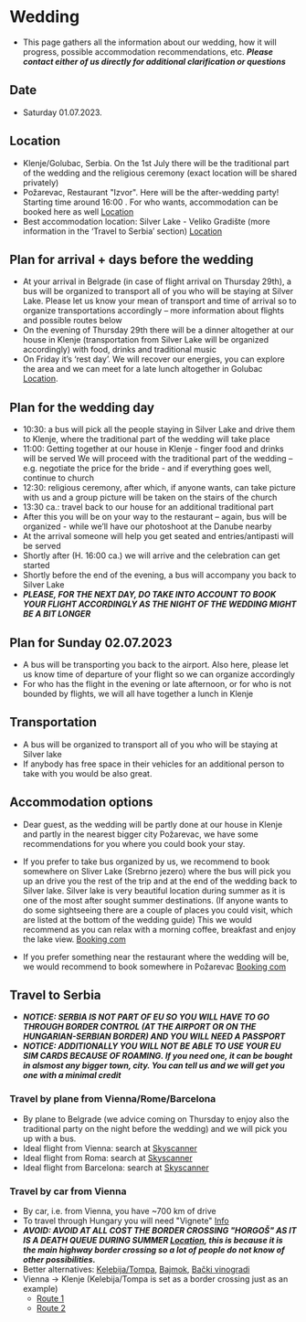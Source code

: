 # Wedding

* This page gathers all the information about our wedding, how it will progress, possible accommodation recommendations, etc.
***Please contact either of us directly for additional clarification or questions***



## Date 
* Saturday 01.07.2023.



## Location
* Klenje/Golubac, Serbia. On the 1st July there will be the traditional part of the wedding and the religious ceremony (exact location will be shared privately)
* Požarevac, Restaurant "Izvor". Here will be the after-wedding party! Starting time around 16:00 . For who wants, accommodation can be booked here as well [Location](https://maglit.me/restaurantlocation)
* Best accommodation location: Silver Lake - Veliko Gradište (more information in the ‘Travel to Serbia’ section)  [Location](https://maglit.me/silverlakevg)

## Plan for arrival + days before the wedding
* At your arrival in Belgrade (in case of flight arrival on Thursday 29th), a bus will be organized to transport all of you who will be staying at Silver Lake. Please let us know your mean of transport and time of arrival so to organize transportations accordingly – more information about flights and possible routes below
* On the evening of Thursday 29th there will be a dinner altogether at our house in Klenje (transportation from Silver Lake will be organized accordingly) with food, drinks and traditional music
* On Friday it’s ‘rest day’. We will recover our energies, you can explore the area and we can meet for a late lunch altogether in Golubac [Location](https://www.openstreetmap.org/#map=17/44.65244/21.63017).

## Plan for the wedding day

*  10:30: a bus will pick all the people staying in Silver Lake and drive them to Klenje, where the traditional part of the wedding will take place
*  11:00: Getting together at our house in Klenje - finger food and drinks will be served
We will proceed with the traditional part of the wedding – e.g. negotiate the price for the bride - and if everything goes well, continue to church
* 12:30: religious ceremony, after which, if anyone wants, can take picture with us and a group picture will be taken on the stairs of the church
*  13:30 ca.: travel back to our house for an additional traditional part
* After this you will be on your way to the restaurant – again, bus will be organized - while we’ll have our photoshoot at the Danube nearby
* At the arrival someone will help you get seated and entries/antipasti will be served
* Shortly after (H. 16:00 ca.) we will arrive and the celebration can get started
* Shortly before the end of the evening, a bus will accompany you back to Silver Lake
* ***PLEASE, FOR THE NEXT DAY, DO TAKE INTO ACCOUNT TO BOOK YOUR FLIGHT ACCORDINGLY AS THE NIGHT OF THE WEDDING MIGHT BE A BIT LONGER***

## Plan for Sunday 02.07.2023

 * A bus will be transporting you back to the airport. Also here, please let us know time of departure of your flight so we can organize accordingly
* For who has the flight in the evening or late afternoon, or for who is not bounded by flights, we will all have together a lunch in Klenje

## Transportation
* A bus will be organized to transport all of you who will be staying at Silver lake
* If anybody has free space in their vehicles for an additional person to take with you would
be also great.



## Accommodation options
* Dear guest, as the wedding will be partly done at our house in Klenje and partly
in the nearest bigger city Požarevac, we have some recommendations for you where you could book your stay.

* If you prefer to take bus organized by us, we recommend to book somewhere on Sliver Lake (Srebrno jezero) 
where the bus will pick you up an drive you the rest of the trip and at the end of the wedding back to
Silver lake. Silver lake is very beautiful location during summer as it is one of the most after sought summer destinations. (If anyone wants to do some sightseeing there are a couple of places you could visit, which are listed at the bottom of the wedding guide) 
This  we would recommend as you can relax with a morning coffee, breakfast and enjoy the lake view.
[Booking com](https://maglit.me/silverlakeaccomodations)

* If you prefer something near the restaurant where the wedding will be, we would recommend to book somewhere in Požarevac
[Booking com](https://maglit.me/pozarevacaccomodations)

## Travel to Serbia


* ***NOTICE: SERBIA IS NOT PART OF EU SO YOU WILL HAVE TO GO THROUGH BORDER CONTROL (AT THE AIRPORT OR ON THE HUNGARIAN-SERBIAN BORDER) AND YOU WILL NEED A PASSPORT***
* ***NOTICE: ADDITIONALLY YOU WILL NOT BE ABLE TO USE YOUR EU SIM CARDS BECAUSE OF ROAMING. If you need one, it can be bought in alsmost any bigger town, city. You can tell us and we will get you one with a minimal credit***
### Travel by plane from Vienna/Rome/Barcelona
* By plane to Belgrade (we advice coming on Thursday to enjoy also the traditional party on the night before the wedding) and we will pick you up with a bus. 
* Ideal flight from Vienna: search at [Skyscanner](https://www.skyscanner.at/transport/fluge/vie/beg/230629/?adults=1&adultsv2=1&cabinclass=economy&children=0&childrenv2=&destinationentityid=27538720&inboundaltsenabled=false&infants=0&originentityid=27547395&outboundaltsenabled=false&preferdirects=false&ref=home&rtn=0)
* Ideal flight from Roma: search at [Skyscanner](https://www.skyscanner.at/transport/fluge/rome/beg/230629/?adults=1&adultsv2=1&cabinclass=economy&children=0&childrenv2=&inboundaltsenabled=false&infants=0&originentityid=27539793&outboundaltsenabled=false&preferdirects=false&ref=home&rtn=0) 
*  Ideal flight from Barcelona: search at [Skyscanner](https://www.skyscanner.at/transport/fluge/bcn/beg/230629/?adults=1&adultsv2=1&cabinclass=economy&children=0&childrenv2=&destinationentityid=27538720&inboundaltsenabled=false&infants=0&originentityid=27548283&outboundaltsenabled=false&preferdirects=false&ref=home&rtn=0)

### Travel by car from Vienna
* By car, i.e. from Vienna, you have ~700 km of drive
* To travel through Hungary you will need "Vignete" [Info](https://maglit.me/vigneteinfo) 
* ***AVOID: AVOID AT ALL COST THE BORDER CROSSING "HORGOŠ" AS IT IS A DEATH QUEUE DURING SUMMER [Location]([Location](https://maglit.me/horgosbordercrossing)), this is because it is the main highway border
crossing so a lot of people do not know of other possibilities.***
* Better alternatives: [Kelebija/Tompa](https://maglit.me/kelebijabordercrossing), [Bajmok](https://maglit.me/bajmokbordercrossing), [Bački vinogradi](https://maglit.me/bajmokbordercrossing)
* Vienna -> Klenje  (Kelebija/Tompa is set as a border crossing just as an example)
	* [Route 1](https://maglit.me/routoption1) 
	* [Route 2](https://maglit.me/routeotion2)

